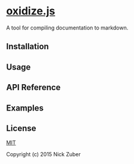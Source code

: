 # [oxidize.js](https://github.com/nickzuber/oxidize)

A tool for compiling documentation to markdown.

## Installation 


## Usage


## API Reference


## Examples


## License
[MIT](https://opensource.org/licenses/MIT)

Copyright (c) 2015 Nick Zuber
